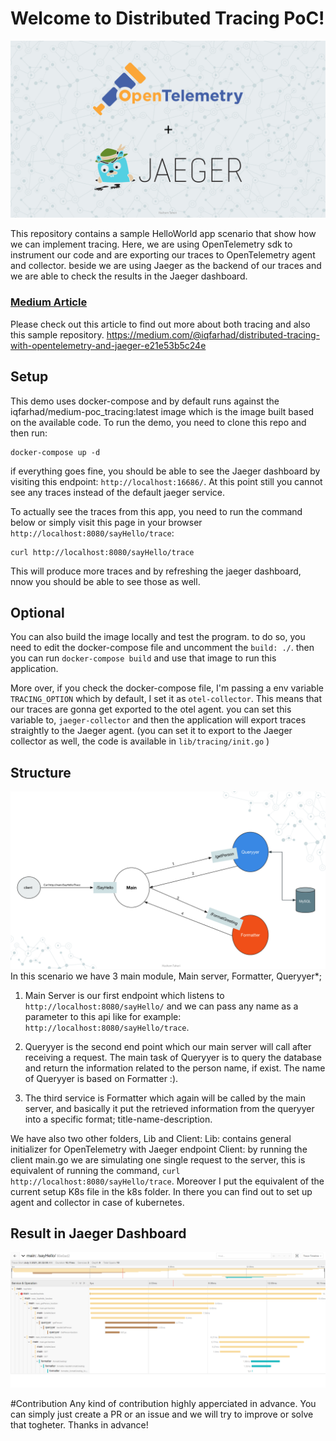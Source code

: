 # Welcome to Distributed Tracing PoC!
![alt text](https://raw.githubusercontent.com/eqfarhad/distributed_tracing/main/docs/trace_header.jpg)

This repository contains a sample HelloWorld app scenario that show how we can implement tracing. Here, we are using OpenTelemetry sdk to instrument our code and are exporting our traces to OpenTelemetry agent and collector. beside we are using Jaeger as the backend of our traces and we are able to check the results in the Jaeger dashboard.

### [Medium Article](https://medium.com/@iqfarhad/distributed-tracing-with-opentelemetry-and-jaeger-e21e53b5c24e)
Please check out this article to find out more about both tracing and also this sample repository.
https://medium.com/@iqfarhad/distributed-tracing-with-opentelemetry-and-jaeger-e21e53b5c24e


## Setup
This demo uses docker-compose and by default runs against the iqfarhad/medium-poc_tracing:latest image which is the image built based on the available code. To run the demo, you need to clone this repo and then run:

```shell
docker-compose up -d
```
if everything goes fine, you should be able to see the Jaeger dashboard by visiting this endpoint: `http://localhost:16686/`.
At this point still you cannot see any traces instead of the default jaeger service. 

To actually see the traces from this app, you need to run the command below or simply visit this page in your browser `http://localhost:8080/sayHello/trace`:
```shell
curl http://localhost:8080/sayHello/trace
```

This will produce more traces and by refreshing the jaeger dashboard, nnow you should be able to see those as well.


## Optional
You can also build the image locally and test the program. to do so, you need to edit the docker-compose file and uncomment the `build: ./`. then you can run `docker-compose build` and use that image to run this application.

More over, if you check the docker-compose file, I'm passing a env variable `TRACING_OPTION` which by default, I set it as `otel-collector`. This means that our traces are gonna get exported to the otel agent. you can set this variable to, `jaeger-collector` and then the application will export traces straightly to the Jaeger agent. (you can set it to export to the Jaeger collector as well, the code is available in `lib/tracing/init.go` )
## Structure 
![alt text](https://raw.githubusercontent.com/eqfarhad/distributed_tracing/main/docs/example_scenario.jpg)
In this scenario we have 3 main module, Main server, Formatter, Queryyer*;

 1. Main Server is our first endpoint which listens to `http://localhost:8080/sayHello/` and we can pass any name as a parameter to this api like for example: 
   `http://localhost:8080/sayHello/trace`.
   
 2. Queryyer is the second end point which our main server will call after receiving a request. The main task of Queryyer is to query the database and return the information related to the person name, if exist. The name of Queryyer is based on Formatter :).

3. The third service is Formatter which again will be called by the main server, and basically it put the retrieved information from the queryyer into a specific format; title-name-description.

We have also two other folders, Lib and Client:
Lib: contains general initializer for OpenTelemetry with Jaeger endpoint
Client: by running the client main.go we are simulating one single request to the server, this is equivalent of running the command, `curl http://localhost:8080/sayHello/trace`. Moreover I put the equivalent of the current setup K8s file in the k8s folder. In there you can find out to set up agent and collector in case of kubernetes.

## Result in Jaeger Dashboard
![alt text](https://raw.githubusercontent.com/eqfarhad/distributed_tracing/main/docs/example.PNG)

#Contribution
Any kind of contribution highly apperciated in advance. You can simply just create a PR or an issue and we will try to improve or solve that togheter. Thanks in advance!
